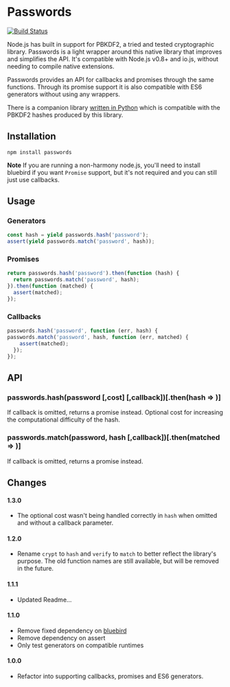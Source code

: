 # Passwords

[![Build Status](https://travis-ci.org/kudos/node-passwords.svg?branch=master)](https://travis-ci.org/kudos/node-passwords)

Node.js has built in support for PBKDF2, a tried and tested cryptographic library. Passwords is a light wrapper around this native library that improves and simplifies the API. It's compatible with Node.js v0.8+ and io.js, without needing to compile native extensions.

Passwords provides an API for callbacks and promises through the same functions. Through its promise support it is also compatible with ES6 generators without using any wrappers.

There is a companion library [written in Python](https://github.com/kudos/passwords) which is compatible with the PBKDF2 hashes produced by this library.

## Installation

`npm install passwords`

**Note** If you are running a non-harmony node.js, you'll need to install bluebird if you want `Promise` support, but it's not required and you can still just use callbacks.

## Usage

### Generators

```js
const hash = yield passwords.hash('password');
assert(yield passwords.match('password', hash));
```

### Promises

```js
return passwords.hash('password').then(function (hash) {
  return passwords.match('password', hash);
}).then(function (matched) {
  assert(matched);
});
```

### Callbacks

```js
passwords.hash('password', function (err, hash) {
passwords.match('password', hash, function (err, matched) {
    assert(matched);
  });
});
```

## API

### passwords.hash(password [,cost] [,callback])[.then(hash => )]

If callback is omitted, returns a promise instead. Optional cost for increasing the computational difficulty of the hash.

### passwords.match(password, hash [,callback])[.then(matched => )]

If callback is omitted, returns a promise instead.

## Changes

#### 1.3.0
- The optional cost wasn't being handled correctly in `hash` when omitted and without a callback parameter.

#### 1.2.0
- Rename `crypt` to `hash` and `verify` to `match` to better reflect the library's purpose. The old function names are still available, but will be removed in the future.

#### 1.1.1
- Updated Readme...

#### 1.1.0
- Remove fixed dependency on [bluebird](https://github.com/petkaantonov/bluebird)
- Remove dependency on assert
- Only test generators on compatible runtimes

#### 1.0.0
- Refactor into supporting callbacks, promises and ES6 generators.
